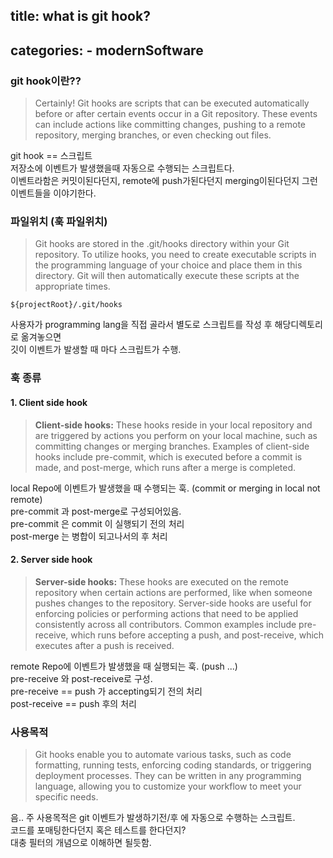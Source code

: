 title: what is git hook?
---
categories: 
    - modernSoftware 
---

### git hook이란??

> Certainly! Git hooks are scripts that can be executed automatically before or after certain events occur in a Git repository. These events can include actions like committing changes, pushing to a remote repository, merging branches, or even checking out files.

git hook == 스크립트 <br>
저장소에 이벤트가 발생했을때 자동으로 수행되는 스크립트다.<br>
이벤트라함은 커밋이된다던지, remote에 push가된다던지 merging이된다던지 그런 이벤트들을 이야기한다. <br>

### 파일위치 (훅 파일위치) 
> Git hooks are stored in the .git/hooks directory within your Git repository. To utilize hooks, you need to create executable scripts in the programming language of your choice and place them in this directory. Git will then automatically execute these scripts at the appropriate times.
```
${projectRoot}/.git/hooks
```
사용자가 programming lang을 직접 골라서 별도로 스크립트를 작성 후 해당디렉토리로 옮겨놓으면 <br>
깃이 이벤트가 발생할 때 마다 스크립트가 수행.<br>

### 훅 종류
#### 1. Client side hook
> **Client-side hooks:** These hooks reside in your local repository and are triggered by actions you perform on your local machine, such as committing changes or merging branches. Examples of client-side hooks include pre-commit, which is executed before a commit is made, and post-merge, which runs after a merge is completed.

local Repo에 이벤트가 발생했을 때 수행되는 훅. (commit or merging in local not remote)<br>
pre-commit 과 post-merge로 구성되어있음. <br>
pre-commit 은 commit 이 실행되기 전의 처리 <br>
post-merge 는 병합이 되고나서의 후 처리 <br>

#### 2. Server side hook 
> **Server-side hooks:** These hooks are executed on the remote repository when certain actions are performed, like when someone pushes changes to the repository. Server-side hooks are useful for enforcing policies or performing actions that need to be applied consistently across all contributors. Common examples include pre-receive, which runs before accepting a push, and post-receive, which executes after a push is received.

remote Repo에 이벤트가 발생했을 때 실행되는 훅. (push ...) <br>
pre-receive 와 post-receive로 구성. <br>
pre-receive == push 가 accepting되기 전의 처리 <br>
post-receive == push 후의 처리 <br>

### 사용목적
> Git hooks enable you to automate various tasks, such as code formatting, running tests, enforcing coding standards, or triggering deployment processes. They can be written in any programming language, allowing you to customize your workflow to meet your specific needs.

음.. 주 사용목적은 git 이벤트가 발생하기전/후 에 자동으로 수행하는 스크립트. <br>
코드를 포매팅한다던지 혹은 테스트를 한다던지? <br>
대충 필터의 개념으로 이해하면 될듯함. <br>

